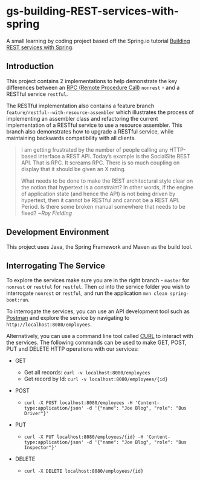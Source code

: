 # gs-building-REST-services-with-spring

A small learning by coding project based off the Spring.io tutorial [Building REST services with Spring](https://spring.io/guides/tutorials/rest/).

## Introduction

This project contains 2 implementations to help demonstrate the key differences between an [RPC (Remote Procedure Call)](https://en.wikipedia.org/wiki/Remote_procedure_call) `nonrest` - and a RESTful service `restful`.

The RESTful implementation also contains a feature branch `feature/restful--with-resource-assembler` which illustrates the process of implementing an assembler class and refactoring the current implementation of a RESTful service to use a resource assembler. This branch also demonstrates how to upgrade a RESTful service, while maintaining backwards compatibility with all clients.

>I am getting frustrated by the number of people calling any HTTP-based interface a REST API. Today’s example is the SocialSite REST API. That is RPC. It screams RPC. There is so much coupling on display that it should be given an X rating.
>
>What needs to be done to make the REST architectural style clear on the notion that hypertext is a constraint? In other words, if the engine of application state (and hence the API) is not being driven by hypertext, then it cannot be RESTful and cannot be a REST API. Period. Is there some broken manual somewhere that needs to be fixed?
>_~Roy Fielding_

## Development Environment

This project uses Java, the Spring Framework and Maven as the build tool.

## Interrogating The Service

To explore the services make sure you are in the right branch - `master` for `nonrest` or `restful` for `restful`. Then `cd` into the service folder you wish to interrogate `nonrest` or `restful`, and run the application `mvn clean spring-boot:run`.

To interrogate the services, you can use an API development tool such as [Postman](https://www.getpostman.com/) and explore the service by navigating to `http://localhost:8080/employees`.

Alternatively, you can use a command line tool called [CURL](https://curl.haxx.se/) to interact with the services. The following commands can be used to make GET, POST, PUT and DELETE HTTP operations with our services:

- GET
  - Get all records: `curl -v localhost:8080/employees`
  - Get record by Id: `curl -v localhost:8080/employees/{id}`

- POST
  - `curl -X POST localhost:8080/employees -H 'Content-type:application/json' -d '{"name": "Joe Blog", "role": "Bus Driver"}'`

- PUT
  - `curl -X PUT localhost:8080/employees/{id} -H 'Content-type:application/json' -d '{"name": "Joe Blog", "role": "Bus Inspector"}'`

- DELETE
  - `curl -X DELETE localhost:8080/employees/{id}`